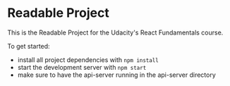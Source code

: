 # Readable Project

This is the Readable Project for the Udacity's React Fundamentals course.

To get started:

* install all project dependencies with `npm install`
* start the development server with `npm start`
* make sure to have the api-server running in the api-server directory
